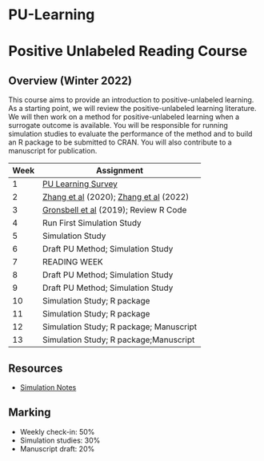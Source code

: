 # PU-Learning

# Positive Unlabeled Reading Course

## Overview (Winter 2022)

This course aims to provide an introduction to positive-unlabeled learning.  As a starting point, we will review the positive-unlabeled learning literature.  We will then work on a method for positive-unlabeled learning when a surrogate outcome is available. You will be responsible for running simulation studies to evaluate the performance of the method and to build an R package to be submitted to CRAN. You will also contribute to a manuscript for publication.  


| Week | Assignment                            |
|------|---------------------------------------|
| 1    | [PU Learning Survey](https://link.springer.com/article/10.1007/s10994-020-05877-5)  |
| 2    |   [Zhang et al](https://academic.oup.com/jamia/article-abstract/27/1/119/5625123) (2020); [Zhang et al](https://academic.oup.com/biostatistics/article-abstract/23/3/844/6146184) (2022) |
| 3   |  [Gronsbell et al](https://pubmed.ncbi.nlm.nih.gov/30353541/) (2019);  Review R Code|
| 4   |  Run First Simulation Study                       |
| 5 |    Simulation Study   |
| 6   |   Draft PU Method; Simulation Study                           |
| 7    | READING WEEK                                          |
| 8    | Draft PU Method; Simulation Study |
| 9    | Draft PU Method; Simulation Study                                  |
| 10   | Simulation Study; R package                                   |
| 11   | Simulation Study; R package                                     |
| 12   | Simulation Study; R package; Manuscript                            |
| 13   | Simulation Study; R package;Manuscript                                |


## Resources

* [Simulation Notes](https://www4.stat.ncsu.edu/~davidian/st810a/simulation_handout.pdf)


## Marking

* Weekly check-in: 50% 
* Simulation studies: 30% 
* Manuscript draft: 20%  
